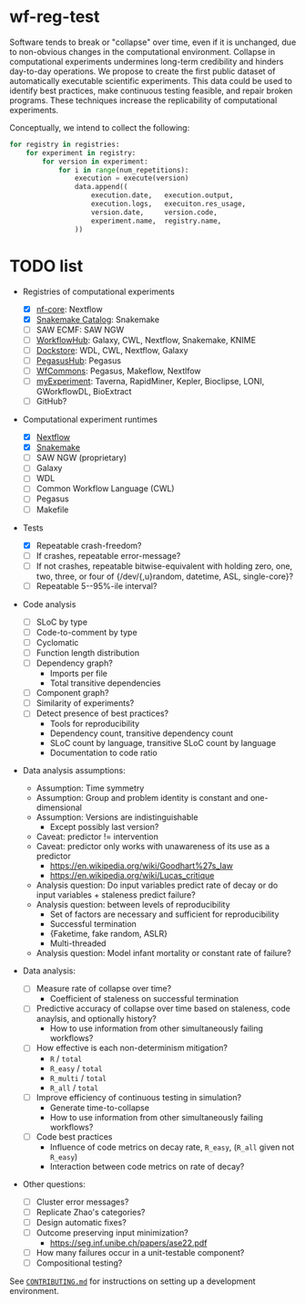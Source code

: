 # wf-reg-test

Software tends to break or "collapse" over time, even if it is unchanged, due to non-obvious changes in the computational environment.
Collapse in computational experiments undermines long-term credibility and hinders day-to-day operations.
We propose to create the first public dataset of automatically executable scientific experiments.
This data could be used to identify best practices, make continuous testing feasible, and repair broken programs.
These techniques increase the replicability of computational experiments.

Conceptually, we intend to collect the following:

```python
for registry in registries:
    for experiment in registry:
        for version in experiment:
            for i in range(num_repetitions):
                execution = execute(version)
                data.append((
                    execution.date,   execution.output,
                    execution.logs,   execuiton.res_usage,
                    version.date,     version.code,
                    experiment.name,  registry.name,
                ))
```

# TODO list

- Registries of computational experiments
  - [x] [nf-core](https://nf-co.re/): Nextflow
  - [x] [Snakemake Catalog](https://snakemake.github.io/snakemake-workflow-catalog/): Snakemake
  - [ ] SAW ECMF: SAW NGW
  - [ ] [WorkflowHub](https://workflowhub.eu/): Galaxy, CWL, Nextflow, Snakemake, KNIME
  - [ ] [Dockstore](https://dockstore.org/): WDL, CWL, Nextflow, Galaxy
  - [ ] [PegasusHub](https://pegasushub.io): Pegasus
  - [ ] [WfCommons](https://github.com/wfcommons): Pegasus, Makeflow, Nextlfow
  - [ ] [myExperiment](https://www.myexperiment.org/): Taverna, RapidMiner, Kepler, Bioclipse, LONI, GWorkflowDL, BioExtract
  - [ ] GitHub?
	
- Computational experiment runtimes
  - [x] [Nextflow](https://nextflow.io)
  - [x] [Snakemake](https://snakemake.github.io/)
  - [ ] SAW NGW (proprietary)
  - [ ] Galaxy
  - [ ] WDL
  - [ ] Common Workflow Language (CWL)
  - [ ] Pegasus
  - [ ] Makefile

- Tests
  - [x] Repeatable crash-freedom?
  - [ ] If crashes, repeatable error-message?
  - [ ] If not crashes, repeatable bitwise-equivalent with holding zero, one, two, three, or four of {/dev/{,u}random, datetime, ASL, single-core}?
  - [ ] Repeatable 5--95%-ile interval?

- Code analysis
  - [ ] SLoC by type
  - [ ] Code-to-comment by type
  - [ ] Cyclomatic
  - [ ] Function length distribution
  - [ ] Dependency graph?
      - Imports per file
      - Total transitive dependencies
  - [ ] Component graph?
  - [ ] Similarity of experiments?
  - [ ] Detect presence of best practices?
    - Tools for reproducibility
    - Dependency count, transitive dependency count
	- SLoC count by language, transitive SLoC count by language
    - Documentation to code ratio

- Data analysis assumptions:
  - Assumption: Time symmetry
  - Assumption: Group and problem identity is constant and one-dimensional
  - Assumption: Versions are indistinguishable
    - Except possibly last version?
  - Caveat: predictor != intervention
  - Caveat: predictor only works with unawareness of its use as a predictor
    - https://en.wikipedia.org/wiki/Goodhart%27s_law
    - https://en.wikipedia.org/wiki/Lucas_critique
  - Analysis question: Do input variables predict rate of decay or do input variables + staleness predict failure?
  - Analysis question: between levels of reproducibility
    - Set of factors are necessary and sufficient for reproducibility
    - Successful termination
    - {Faketime, fake random, ASLR}
    - Multi-threaded
  - Analysis question: Model infant mortality or constant rate of failure?

- Data analysis:
  - [ ] Measure rate of collapse over time?
      - Coefficient of staleness on successful termination
  - [ ] Predictive accuracy of collapse over time based on staleness, code anaylsis, and optionally history?
      - How to use information from other simultaneously failing workflows?
  - [ ] How effective is each non-determinism mitigation?
    - `R` / `total`
    - `R_easy` / `total`
	- `R_multi` / `total`
    - `R_all` / `total`
  - [ ] Improve efficiency of continuous testing in simulation?
      - Generate time-to-collapse
      - How to use information from other simultaneously failing workflows?
  - [ ] Code best practices
    - Influence of code metrics on decay rate, `R_easy`, (`R_all` given not `R_easy`)
    - Interaction between code metrics on rate of decay?

- Other questions:
  - [ ] Cluster error messages?
  - [ ] Replicate Zhao's categories?
  - [ ] Design automatic fixes?
  - [ ] Outcome preserving input minimization?
    - https://seg.inf.unibe.ch/papers/ase22.pdf
  - [ ] How many failures occur in a unit-testable component?
  - [ ] Compositional testing?

See [`CONTRIBUTING.md`](CONTRIBUTING.md) for instructions on setting up a development environment.

